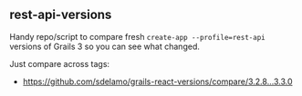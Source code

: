 rest-api-versions
---

Handy repo/script to compare fresh `create-app --profile=rest-api` versions of Grails 3 so you can see what changed.

Just compare across tags:
* <https://github.com/sdelamo/grails-react-versions/compare/3.2.8...3.3.0>
